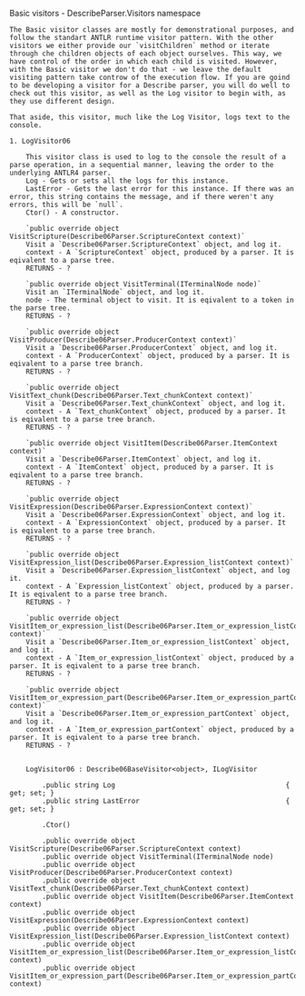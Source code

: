 Basic visitors - DescribeParser.Visitors namespace

	The Basic visitor classes are mostly for demonstrational purposes, and follow the standart ANTLR runtime visitor pattern. With the other visitors we either provide our `visitChildren` method or iterate through che children objects of each object ourselves. This way, we have control of the order in which each child is visited. However, with the Basic visitor we don't do that - we leave the default visiting pattern take controw of the execution flow. If you are goind to be developing a visitor for a Describe parser, you will do well to check out this visitor, as well as the Log visitor to begin with, as they use different design.
	
	That aside, this visitor, much like the Log Visitor, logs text to the console.
	
	1. LogVisitor06

		This visitor class is used to log to the console the result of a parse operation, in a sequential manner, leaving the order to the underlying ANTLR4 parser.
		Log - Gets or sets all the logs for this instance.
		LastError - Gets the last error for this instance. If there was an error, this string contains the message, and if there weren't any errors, this will be `null`.
		Ctor() - A constructor.
		
		`public override object VisitScripture(Describe06Parser.ScriptureContext context)`
		Visit a `Describe06Parser.ScriptureContext` object, and log it.
		context - A `ScriptureContext` object, produced by a parser. It is eqivalent to a parse tree.
		RETURNS - ?
		
		`public override object VisitTerminal(ITerminalNode node)`
		Visit an `ITerminalNode` object, and log it.
		node - The terminal object to visit. It is eqivalent to a token in the parse tree.
		RETURNS - ?

		`public override object VisitProducer(Describe06Parser.ProducerContext context)`
		Visit a `Describe06Parser.ProducerContext` object, and log it.
		context - A `ProducerContext` object, produced by a parser. It is eqivalent to a parse tree branch.
		RETURNS - ?
		
		`public override object VisitText_chunk(Describe06Parser.Text_chunkContext context)`
		Visit a `Describe06Parser.Text_chunkContext` object, and log it.
		context - A `Text_chunkContext` object, produced by a parser. It is eqivalent to a parse tree branch.
		RETURNS - ?
		
		`public override object VisitItem(Describe06Parser.ItemContext context)`
		Visit a `Describe06Parser.ItemContext` object, and log it.
		context - A `ItemContext` object, produced by a parser. It is eqivalent to a parse tree branch.
		RETURNS - ?
		
		`public override object VisitExpression(Describe06Parser.ExpressionContext context)`
		Visit a `Describe06Parser.ExpressionContext` object, and log it.
		context - A `ExpressionContext` object, produced by a parser. It is eqivalent to a parse tree branch.
		RETURNS - ?
		
		`public override object VisitExpression_list(Describe06Parser.Expression_listContext context)`
		Visit a `Describe06Parser.Expression_listContext` object, and log it.
		context - A `Expression_listContext` object, produced by a parser. It is eqivalent to a parse tree branch.
		RETURNS - ?
		
		`public override object VisitItem_or_expression_list(Describe06Parser.Item_or_expression_listContext context)`
		Visit a `Describe06Parser.Item_or_expression_listContext` object, and log it.
		context - A `Item_or_expression_listContext` object, produced by a parser. It is eqivalent to a parse tree branch.
		RETURNS - ?
		
		`public override object VisitItem_or_expression_part(Describe06Parser.Item_or_expression_partContext context)`
		Visit a `Describe06Parser.Item_or_expression_partContext` object, and log it.
		context - A `Item_or_expression_partContext` object, produced by a parser. It is eqivalent to a parse tree branch.
		RETURNS - ?
		
		
		LogVisitor06 : Describe06BaseVisitor<object>, ILogVisitor
		
			.public string Log											{ get; set; }
			.public string LastError									{ get; set; }
			
			.Ctor()
			
			.public override object VisitScripture(Describe06Parser.ScriptureContext context)
			.public override object VisitTerminal(ITerminalNode node)
			.public override object VisitProducer(Describe06Parser.ProducerContext context)
			.public override object VisitText_chunk(Describe06Parser.Text_chunkContext context)
			.public override object VisitItem(Describe06Parser.ItemContext context)
			.public override object VisitExpression(Describe06Parser.ExpressionContext context)
			.public override object VisitExpression_list(Describe06Parser.Expression_listContext context)
			.public override object VisitItem_or_expression_list(Describe06Parser.Item_or_expression_listContext context)
			.public override object VisitItem_or_expression_part(Describe06Parser.Item_or_expression_partContext context)